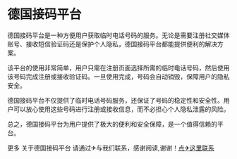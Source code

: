 # 德国接码平台

德国接码平台是一种方便用户获取临时电话号码的服务。无论是需要注册社交媒体账号、接收短信验证码还是保护个人隐私，德国接码平台都能提供便利的解决方案。

该平台的使用非常简单，用户只需在注册页面选择所需的临时电话号码，然后使用该号码完成注册或接收验证码。一旦使用完成，号码会自动销毁，保障用户的隐私安全。

德国接码平台不仅提供了临时电话号码服务，还保证了号码的稳定性和安全性。用户可以放心使用这些号码进行注册或接收信息，而不必担心个人隐私泄露的风险。

总之，德国接码平台为用户提供了极大的便利和安全保障，是一个值得信赖的平台。

更多 关于德国接码平台 请通过✈与我们联系，感谢阅读,谢谢！[点✈这里联系](https://abc.k02.cc)